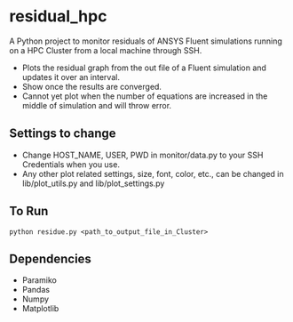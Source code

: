 # residual_hpc
A Python project to monitor residuals of ANSYS Fluent simulations running on a HPC Cluster from a local machine through SSH.

- Plots the residual graph from the out file of a Fluent simulation and updates it over an interval.
- Show once the results are converged.
- Cannot yet plot when the number of equations are increased in the middle of simulation and will throw error.

## Settings to change
- Change HOST_NAME, USER, PWD in monitor/data.py to your SSH Credentials when you use.
- Any other plot related settings, size, font, color, etc., can be changed in lib/plot_utils.py and lib/plot_settings.py

## To Run
```
python residue.py <path_to_output_file_in_Cluster>
```

## Dependencies
- Paramiko
- Pandas
- Numpy
- Matplotlib
